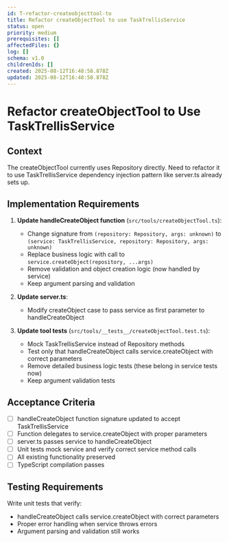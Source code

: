 ```yaml
---
id: T-refactor-createobjecttool-to
title: Refactor createObjectTool to use TaskTrellisService
status: open
priority: medium
prerequisites: []
affectedFiles: {}
log: []
schema: v1.0
childrenIds: []
created: 2025-08-12T16:48:58.878Z
updated: 2025-08-12T16:48:58.878Z
---
```


# Refactor createObjectTool to Use TaskTrellisService

## Context

The createObjectTool currently uses Repository directly. Need to refactor it to use TaskTrellisService dependency injection pattern like server.ts already sets up.

## Implementation Requirements

1. **Update handleCreateObject function** (`src/tools/createObjectTool.ts`):
   - Change signature from `(repository: Repository, args: unknown)` to `(service: TaskTrellisService, repository: Repository, args: unknown)`
   - Replace business logic with call to `service.createObject(repository, ...args)`
   - Remove validation and object creation logic (now handled by service)
   - Keep argument parsing and validation

2. **Update server.ts**:
   - Modify createObject case to pass service as first parameter to handleCreateObject

3. **Update tool tests** (`src/tools/__tests__/createObjectTool.test.ts`):
   - Mock TaskTrellisService instead of Repository methods
   - Test only that handleCreateObject calls service.createObject with correct parameters
   - Remove detailed business logic tests (these belong in service tests now)
   - Keep argument validation tests

## Acceptance Criteria

- [ ] handleCreateObject function signature updated to accept TaskTrellisService
- [ ] Function delegates to service.createObject with proper parameters
- [ ] server.ts passes service to handleCreateObject
- [ ] Unit tests mock service and verify correct service method calls
- [ ] All existing functionality preserved
- [ ] TypeScript compilation passes

## Testing Requirements

Write unit tests that verify:

- handleCreateObject calls service.createObject with correct parameters
- Proper error handling when service throws errors
- Argument parsing and validation still works

